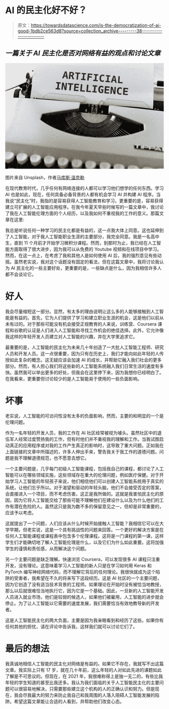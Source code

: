 # AI 的民主化好不好？

> 原文：<https://towardsdatascience.com/is-the-democratization-of-ai-good-1bdb2ce563d8?source=collection_archive---------38----------------------->

## *一篇关于 AI 民主化是否对网络有益的观点和讨论文章*

![](img/ca267548644f6ae4022b72ef37d0d47b.png)

图片来自 Unsplash，作者[马库斯·温克勒](https://unsplash.com/photos/tGBXiHcPKrM)

在现代教育时代，几乎任何有网络连接的人都可以学习他们想学的任何东西。学习 AI 也是如此，现在，任何具备必备背景的人都有机会学习 AI 并构建 AI 程序。当我说“民主化”时，我指的是容易获得人工智能教育和学习，更重要的是，容易获得建立可扩展的人工智能应用程序。在我今年夏天早些时候写的一篇文章中，我讨论了我在人工智能伦理方面的个人经历，以及我如何不重视我的工作的意义。那篇文章在这里:

</on-the-seriousness-of-ai-applications-f512fd3ced56>  

我总是听说任何一种学习的民主化都是有益的，这一点我大体上同意。这也延伸到了人工智能，对于我人工智能职业生涯的主要部分，我完全同意。我是一名高中生，直到 11 个月前才开始学习微积分课程。然而，到那时为止，我已经在人工智能方面取得了很大进步，因为我可以从免费的 Youtube 视频和在线项目中学习。然而，在这一点上，在考虑了我和其他人是如何使用 AI 后，我的强烈意见有些动摇。虽然老实说，我对这个话题没有固定的看法，但在这篇文章中，我将讨论我认为 AI 民主化的一些主要好处，更重要的是，一些缺点是什么，因为我相信许多人都不会谈论它。

# 好人

我会尽量缩短这一部分。显然，有太多的理由说明让这么多的人能够接触到人工智能是有益的。首先，它为人们提供了学习和建立职业生涯的机会，这是他们以前从未有过的。对于那些可能没有机会接受正规教育的人来说，训练营、Coursera 课程和谷歌的认证是人们进入人工智能和寻找工作机会的绝佳选择。此外，它允许像我这样的年轻开发人员建立对人工智能的兴趣，并在大学里追求它。

最重要的是，人工智能的民主化为未来几十年创造了一大批人工智能工程师、研究人员和开发人员。这一点很重要，因为只有在历史上，我们才能向如此年轻的人传授如此复杂的概念。这无疑应该会加速 AI 的成长，并帮助它融入我们社会的更多部分。然而，有人担心我们将这些新的人工智能系统融入我们日常生活的速度有多快。虽然我可以举出更多的好处，但我会在这里停下来，因为我想你已经明白了。在我看来，更重要但讨论较少的是人工智能易于使用的一些负面影响。

# 坏事

老实说，人工智能的可访问性没有太多的负面影响，然而，主要的和明显的一个是伦理问题。

作为一名年轻的开发人员，我的工作在 AI 社区经常被视为噱头。虽然社区中的退伍军人经常过度赞扬我的工作，但有时他们并不重视我的理解和工作。当我试图启动真正的应用程序或对我的工作产生真正的影响时，这导致了重大问题。正如我在上面链接的文章中所描述的，许多人伸出手来，警告我关于我工作的道德问题。问题是我不理解道德规范，也不愿意去想它。

一个主要问题是，几乎每门初级人工智能课程，包括我自己的课程，都讨论了人工智能可以在哪些领域实施，这些领域存在重大的伦理问题，例如医疗保健。对于开始学习人工智能的年轻孩子来说，他们相信他们可以创建人工智能系统用于真实的系统，让他们忘乎所以。对于渴望和驱动的年轻头脑，他们不会接受否定的答案，会直接进入一个项目，而不考虑伤害。这正是我所做的。这就是我害怕民主化的原因，因为它将人工智能交给了那些可能不理解他们在建设什么以及为什么他们的工作有潜在危险的人。虽然这只是我为数不多的保留意见之一，但却是非常重要的，应该予以考虑。

这就提出了一个问题，人们应该从什么时候开始接触人工智能？我相信它可以在大学早期，但老实说，这是一个具有挑战性的问题来回答。一个更好的解决方案是在任何人工智能课程或课程表中包含多个伦理课程。这将是一门课程的第一课，这样学生们才能确切地了解人工智能伦理是什么，以及它们为什么如此重要。这将加强学生的谨慎和责任感，从而解决这个问题。

另一个主要问题是缺乏理解。快速浏览 Coursera，可以发现很多 AI 课程只注重开发，没有理论。这意味着学习人工智能的新人只是在学习如何用 Keras 和 PyTorch 编写神经网络代码，而不理解它背后的任何理论。我很快就成为这个陷阱的受害者，我希望在不久的将来写下这段经历。这是 AI 社区的一个主要问题，因为它创造了没有适当技术背景的工程师。如果理论在开始时没有被恰当地教授，那么以后就很难恰当地执行它，因为它是一个基础。因此，一旦新的人工智能开发人员进入就业市场，他们是较弱的候选人，如果他们被雇用，人工智能的进步就会停止。为了让人工智能以它需要的速度发展，我们需要恰当有效地教导新的开发者。

这是人工智能民主化的两大负面，主要是因为我亲眼看到和经历了这些。如果你有任何其他的担忧，请在评论中告诉我，这样我们就可以讨论它们了。

# 最后的想法

我真诚地相信人工智能的民主化对网络是有益的。如果它不存在，我就写不出这篇文章。我实际上只有 17 岁，就在几十年前，这么年轻的人对如此先进的课题如此了解是不可思议的。但现在，在 2021 年，我很难称得上是独一无二的，有些比我年轻的学生知道的甚至比我还多。我认为我们面临的关于人工智能民主化的主要问题可以很容易地解决，只需要那些建立这个机构的人的正确认识和努力。但是现在，我会尽我最大的努力来防止我自己和我周围的人落入阻碍人工智能发展的陷阱。希望这篇文章能让合适的人看到，并帮助他们改变心态。